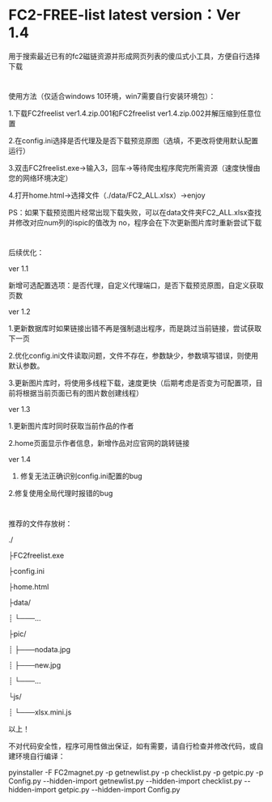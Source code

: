 # FC2-FREE-list  latest version：Ver 1.4

用于搜索最近已有的fc2磁链资源并形成网页列表的傻瓜式小工具，方便自行选择下载
#
使用方法（仅适合windows 10环境，win7需要自行安装环境包）：

1.下载FC2freelist ver1.4.zip.001和FC2freelist ver1.4.zip.002并解压缩到任意位置

2.在config.ini选择是否代理及是否下载预览原图（选填，不更改将使用默认配置运行）

3.双击FC2freelist.exe→输入3，回车→等待爬虫程序爬完所需资源（速度快慢由您的网络环境决定）

4.打开home.html→选择文件（./data/FC2_ALL.xlsx）→enjoy


PS：如果下载预览图片经常出现下载失败，可以在data文件夹FC2_ALL.xlsx查找并修改对应num列的ispic的值改为 no，程序会在下次更新图片库时重新尝试下载

#  


后续优化：

ver 1.1

新增可选配置选项：是否代理，自定义代理端口，是否下载预览原图，自定义获取页数


ver 1.2

1.更新数据库时如果链接出错不再是强制退出程序，而是跳过当前链接，尝试获取下一页

2.优化config.ini文件读取问题，文件不存在，参数缺少，参数填写错误，则使用默认参数。

3.更新图片库时，将使用多线程下载，速度更快（后期考虑是否变为可配置项，目前将根据当前页面已有的图片数创建线程）

ver 1.3

1.更新图片库时同时获取当前作品的作者

2.home页面显示作者信息，新增作品对应官网的跳转链接

ver 1.4

1. 修复无法正确识别config.ini配置的bug

2.修复使用全局代理时报错的bug

#

推荐的文件存放树：

./

├FC2freelist.exe 

├config.ini

├home.html

├data/

┊    └───...

├pic/

┊    ├───nodata.jpg

┊    ├───new.jpg

┊    └───...

└js/

┊    └───xlsx.mini.js
     
以上！

不对代码安全性，程序可用性做出保证，如有需要，请自行检查并修改代码，或自建环境自行编译：

pyinstaller -F FC2magnet.py -p getnewlist.py -p checklist.py -p getpic.py -p Config.py --hidden-import getnewlist.py --hidden-import checklist.py --hidden-import getpic.py --hidden-import Config.py 
